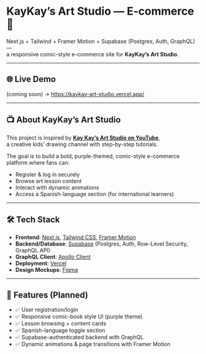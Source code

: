 # KayKay’s Art Studio — E-commerce 🎨

Next.js + Tailwind + Framer Motion + Supabase (Postgres, Auth, GraphQL) —  
a responsive comic-style e-commerce site for **KayKay’s Art Studio**.

---

## 🌐 Live Demo
(coming soon) → https://kaykay-art-studio.vercel.app/

---

## 📺 About KayKay’s Art Studio
This project is inspired by **[Kay Kay’s Art Studio on YouTube](https://www.youtube.com/@KayKaysArtStudio)**,  
a creative kids’ drawing channel with step-by-step tutorials.  

The goal is to build a bold, purple-themed, comic-style e-commerce platform where fans can:
- Register & log in securely  
- Browse art lesson content  
- Interact with dynamic animations  
- Access a Spanish-language section (for international learners)

---

## 🛠️ Tech Stack
- **Frontend**: [Next.js](https://nextjs.org/docs), [Tailwind CSS](https://tailwindcss.com/docs), [Framer Motion](https://www.framer.com/motion/)  
- **Backend/Database**: [Supabase](https://supabase.com/docs) (Postgres, Auth, Row-Level Security, GraphQL API)  
- **GraphQL Client**: [Apollo Client](https://www.apollographql.com/docs/react/)  
- **Deployment**: [Vercel](https://vercel.com/docs/deployments)  
- **Design Mockups**: [Figma](https://www.figma.com/resources/learn-design/)  

---

## 🚀 Features (Planned)
- ✅ User registration/login  
- ✅ Responsive comic-book style UI (purple theme)  
- ✅ Lesson browsing + content cards  
- ✅ Spanish-language toggle section  
- ✅ Supabase-authenticated backend with GraphQL  
- ✅ Dynamic animations & page transitions with Framer Motion  
